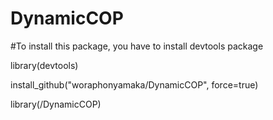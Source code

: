 # DynamicCOP

#To install this package, you have to install devtools package 

library(devtools)

install_github("woraphonyamaka/DynamicCOP", force=true)

library(/DynamicCOP)

